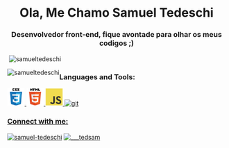 <h1 align="center">Ola, Me Chamo Samuel Tedeschi</h1>
<h3 align="center">Desenvolvedor front-end, fique avontade para olhar os meus codigos ;)</h3>

<p>&nbsp;<img align="center" src="https://github-readme-stats.vercel.app/api?username=samueltedeschi&show_icons=true&theme=dark&locale=en" alt="samueltedeschi" /></p> 
<p><img align="left" src="https://github-readme-streak-stats.herokuapp.com/?user=samueltedeschi&" alt="samueltedeschi" /></p>

<h3 align="left">Languages and Tools:</h3>
<p align="left"> <a href="https://www.w3schools.com/css/" target="_blank" rel="noreferrer"> <img src="https://raw.githubusercontent.com/devicons/devicon/master/icons/css3/css3-original-wordmark.svg" alt="css3" width="40" height="40"/> </a> <a href="https://www.w3.org/html/" target="_blank" rel="noreferrer"> <img src="https://raw.githubusercontent.com/devicons/devicon/master/icons/html5/html5-original-wordmark.svg" alt="html5" width="40" height="40"/> </a> <a href="https://developer.mozilla.org/en-US/docs/Web/JavaScript" target="_blank" rel="noreferrer"> <img src="https://raw.githubusercontent.com/devicons/devicon/master/icons/javascript/javascript-original.svg" alt="javascript" width="40" height="40"/> </a> <a href="https://git-scm.com/" target="_blank" rel="noreferrer"> <img src="https://www.vectorlogo.zone/logos/git-scm/git-scm-icon.svg" alt="git" width="40" height="40"/>  </p>

<h3 align="left">Connect with me:</h3>
<p align="left">
<a href="https://linkedin.com/in/samuel-tedeschi" target="blank"><img align="center" src="https://raw.githubusercontent.com/rahuldkjain/github-profile-readme-generator/master/src/images/icons/Social/linked-in-alt.svg" alt="samuel-tedeschi" height="30" width="40" /></a>
<a href="https://instagram.com/___tedsam" target="blank"><img align="center" src="https://raw.githubusercontent.com/rahuldkjain/github-profile-readme-generator/master/src/images/icons/Social/instagram.svg" alt="___tedsam" height="30" width="40" /></a>
</p>
